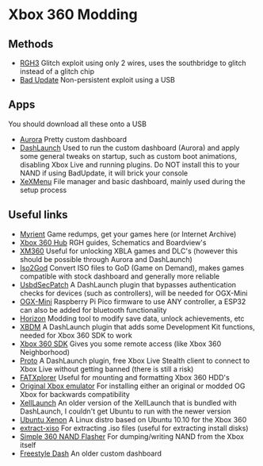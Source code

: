 # Xbox 360 Modding

## Methods
* [RGH3](./RGH3.md) Glitch exploit using only 2 wires, uses the southbridge to glitch instead of a glitch chip
* [Bad Update](./Bad%20Update.md) Non-persistent exploit using a USB

## Apps
You should download all these onto a USB
* [Aurora](http://phoenix.xboxunity.net) Pretty custom dashboard
* [DashLaunch](https://digiex.net/threads/dash-launch-3-21-for-jtag-rgh-xbox-360s-running-freeboot.11024/) Used to run the custom dashboard (Aurora) and apply some general tweaks on startup, such as custom boot animations, disabling Xbox Live and running plugins. Do NOT install this to your NAND if using BadUpdate, it will brick your console
* [XeXMenu](https://digiex.net/threads/xexmenu-1-1-download-xex-menu-iso-live-and-xex-file-manager-for-xbox-360.11096/) File manager and basic dashboard, mainly used during the setup process

## Useful links
* [Myrient](https://myrient.erista.me/files/Redump/Microsoft%20-%20Xbox%20360/) Game redumps, get your games here (or Internet Archive)
* [Xbox 360 Hub](https://xbox360hub.com/guides/) RGH guides, Schematics and Boardview's
* [XM360](https://digiex.net/threads/xm360-2-0d-download-xbox-360-jtag-xbla-dlc-tu-content-organiser.7999/) Useful for unlocking XBLA games and DLC's (however this should be possible through Aurora and DashLaunch)
* [Iso2God](https://github.com/r4dius/Iso2God) Convert ISO files to GoD (Game on Demand), makes games compatible with stock dashboard and generally more reliable
* [UsbdSecPatch](https://github.com/InvoxiPlayGames/UsbdSecPatch) A DashLaunch plugin that bypasses authentication checks for devices (such as controllers), will be needed for OGX-Mini
* [OGX-Mini](https://github.com/wiredopposite/OGX-Mini) Raspberry Pi Pico firmware to use ANY controller, a ESP32 can also be added for bluetooth functionality
* [Horizon](https://www.wemod.com/horizon) Modding tool to modify save data, unlock achievements, etc
* [XBDM](https://digiex.net/threads/xbox-360-jtag-xbdm-download.9243/) A DashLaunch plugin that adds some Development Kit functions, needed for Xbox 360 SDK to work
* [Xbox 360 SDK](https://www.mediafire.com/file/l9786i9endh5w5e/XBOX360_SDK_21256.3.exe/file) Gives you some remote access (like Xbox 360 Neighborhood)
* [Proto](https://xbox360hub.com/xbox-live-stealth/) A DashLaunch plugin, free Xbox Live Stealth client to connect to Xbox Live without getting banned (there is still a risk)
* [FATXplorer](https://fatxplorer.eaton-works.com/download/) Useful for mounting and formatting Xbox 360 HDD's
* [Original Xbox emulator](https://fatxplorer.eaton-works.com/restoring-original-xbox-backwards-compatibility/) For installing either an original or modded OG Xbox for backwards compatibility
* [XellLaunch](https://digiex.net/threads/xell-launch-with-xell-reloaded-hdmi-support-and-a-quickboot-shortcut-download.9158/) An older version of the XellLaunch that is bundled with DashLaunch, I couldn't get Ubuntu to run with the newer version
* [Ubuntu Xenon](https://sourceforge.net/projects/free60/files/liveCDs/) A Linux distro based on Ubuntu 10.10 for the Xbox 360
* [extract-xiso](https://github.com/XboxDev/extract-xiso) For extracting .iso files (useful for extracting install disks)
* [Simple 360 NAND Flasher](https://www.consolemods.org/wiki/File:Simple_360_NAND_Flasher.7z) For dumping/writing NAND from the Xbox itself
* [Freestyle Dash](https://consolemods.org/wiki/File:Fsd3.zip) An older custom dashboard
